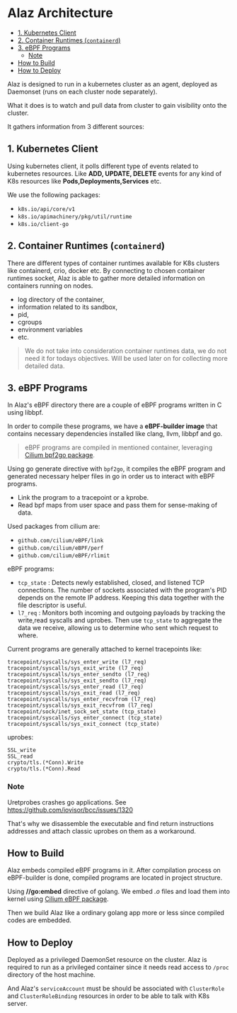 # Alaz Architecture

<!-- vim-markdown-toc GFM -->

- [1. Kubernetes Client](#1-kubernetes-client)
- [2. Container Runtimes (`containerd`)](#2-container-runtimes-containerd)
- [3. eBPF Programs](#3-ebpf-programs)
  - [Note](#note)
- [How to Build](#how-to-build)
- [How to Deploy](#how-to-deploy)

<!-- vim-markdown-toc -->

Alaz is designed to run in a kubernetes cluster as an agent, deployed as Daemonset (runs on each cluster node separately).

What it does is to watch and pull data from cluster to gain visibility onto the cluster.

It gathers information from 3 different sources:

## 1. Kubernetes Client

Using kubernetes client, it polls different type of events related to kubernetes resources. Like **ADD, UPDATE, DELETE** events for any kind of K8s resources like **Pods,Deployments,Services** etc.

We use the following packages:

- `k8s.io/api/core/v1`
- `k8s.io/apimachinery/pkg/util/runtime`
- `k8s.io/client-go`

## 2. Container Runtimes (`containerd`)

There are different types of container runtimes available for K8s clusters like containerd, crio, docker etc.
By connecting to chosen container runtimes socket, Alaz is able to gather more detailed information on containers running on nodes.

- log directory of the container,
- information related to its sandbox,
- pid,
- cgroups
- environment variables
- etc.

> We do not take into consideration container runtimes data, we do not need it for todays objectives. Will be used later on for collecting more detailed data.

## 3. eBPF Programs

In Alaz's eBPF directory there are a couple of eBPF programs written in C using libbpf.

In order to compile these programs, we have a **eBPF-builder image** that contains necessary dependencies installed like clang, llvm, libbpf and go.

> eBPF programs are compiled in mentioned container, leveraging [Cilium bpf2go package](https://github.com/cilium/ebpf/tree/main/cmd/bpf2go).

Using go generate directive with `bpf2go`, it compiles the eBPF program and generated necessary helper files in go in order us to interact with eBPF programs.

- Link the program to a tracepoint or a kprobe.
- Read bpf maps from user space and pass them for sense-making of data.

Used packages from cilium are:

- `github.com/cilium/eBPF/link`
- `github.com/cilium/eBPF/perf`
- `github.com/cilium/eBPF/rlimit`

eBPF programs:

- `tcp_state` : Detects newly established, closed, and listened TCP connections. The number of sockets associated with the program's PID depends on the remote IP address. Keeping this data together with the file descriptor is useful.
- `l7_req` : Monitors both incoming and outgoing payloads by tracking the write,read syscalls and uprobes. Then use `tcp_state` to aggregate the data we receive, allowing us to determine who sent which request to where.

Current programs are generally attached to kernel tracepoints like:

```
tracepoint/syscalls/sys_enter_write (l7_req)
tracepoint/syscalls/sys_exit_write (l7_req)
tracepoint/syscalls/sys_enter_sendto (l7_req)
tracepoint/syscalls/sys_exit_sendto (l7_req)
tracepoint/syscalls/sys_enter_read (l7_req)
tracepoint/syscalls/sys_exit_read (l7_req)
tracepoint/syscalls/sys_enter_recvfrom (l7_req)
tracepoint/syscalls/sys_exit_recvfrom (l7_req)
tracepoint/sock/inet_sock_set_state (tcp_state)
tracepoint/syscalls/sys_enter_connect (tcp_state)
tracepoint/syscalls/sys_exit_connect (tcp_state)
```

uprobes:

```
SSL_write
SSL_read
crypto/tls.(*Conn).Write
crypto/tls.(*Conn).Read
```

### Note

Uretprobes crashes go applications. See <https://github.com/iovisor/bcc/issues/1320>

That's why we disassemble the executable and find return instructions addresses and attach classic uprobes on them as a workaround.

## How to Build

Alaz embeds compiled eBPF programs in it. After compilation process on eBPF-builder is done, compiled programs are located in project structure.

Using **//go:embed** directive of golang. We embed _.o_ files and load them into kernel using [Cilium eBPF package](https://github.com/cilium/eBPF).

Then we build Alaz like a ordinary golang app more or less since compiled codes are embedded.

## How to Deploy

Deployed as a privileged DaemonSet resource on the cluster. Alaz is required to run as a privileged container since it needs read access to `/proc` directory of the host machine.

And Alaz's `serviceAccount` must be should be associated with `ClusterRole` and `ClusterRoleBinding` resources in order to be able to talk with K8s server.
